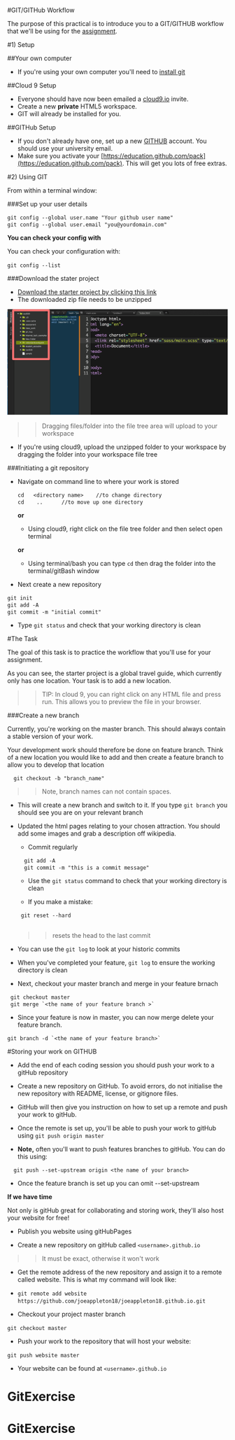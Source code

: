 #GIT/GITHub Workflow

The purpose of this practical is to introduce you to a GIT/GITHUB workflow that we'll be using for the [assignment](http://learn.solent.ac.uk/pluginfile.php/894918/mod_resource/content/2/CDA401_Client_Side_Scripting_Assessment_1_.pdf). 


#1) Setup


##Your own computer 

- If you're using your own computer you'll need to [install git](https://sirus21.gitbooks.io/cda401/content/sessions/session5/how_to_install_git.html) 


##Cloud 9 Setup
 - Everyone should have now been emailed a [cloud9.io](https://c9.io/) invite. 
 - Create a new **private** HTML5 workspace. 
 - GIT will already be installed for you.

 
##GITHub Setup 

- If you don't already have one, set up a new [GITHUB](http://www.github.com) account. You should use your university email.
- Make sure you activate your [https://education.github.com/pack](https://education.github.com/pack). This will get you lots of free extras.


#2) Using GIT 


From within a terminal window:


###Set up your user details 

```
git config --global user.name "Your github user name"
git config --global user.email "you@yourdomain.com"
```

**You can check your config with**

You can check your configuration with:

``git config --list``




###Download the stater project

- [Download the starter project by clicking this link](https://github.com/joeappleton18/git_tut/archive/master.zip) 
- The downloaded zip file needs to be unzipped


![](assets/file_tree.png)
>> Dragging files/folder into the file tree area will upload to your workspace 
 

- If you're using cloud9, upload the unzipped folder to your workspace by dragging the folder into your workspace file tree

###Initiating a git repository 

- Navigate on command line to where your work is stored
	
	```
	cd   <directory name>    //to change directory 
	cd    ..      //to move up one directory 
	
	```  
   	**or**
   	
   	- Using cloud9, right click on the file tree folder and then select open terminal

   	**or**
   			
   - Using terminal/bash you can type `cd` then drag the folder into the terminal/gitBash window
   
   
- Next create a new repository  

```
git init 
git add -A
git commit -m "initial commit"
```  
 
 - Type `git status` and check that your working directory is clean 
   
 
#The Task 

The goal of this task is to practice the workflow that you'll use for your assignment. 

As you can see, the starter project is a global travel guide, which currently only has one location. Your task is to add a new location.


   
>> TIP: In cloud 9, you can right click on any HTML file and press run. This allows you to preview the file in your browser. 
  

###Create a new branch 

Currently, you're working on the master branch. This should always contain a stable version of your work.  

Your development work should therefore be done on feature branch. Think of a new location you would like to add and then create a feature branch to allow you to develop that location


 ```
   git checkout -b "branch_name"
 
 ```
 >> Note, branch names can not contain spaces.
 

 - This will create a new branch and switch to it. If you type  `git branch` you should see you are on your relevant branch 

 
 - Updated the html pages relating to your chosen attraction.  You should add some images and grab a description off wikipedia. 
 
 	- Commit regularly 
 	
 	```
 	  git add -A
 	  git commit -m "this is a commit message"
 	```
 	
 	- Use the `git status` command to check that your working directory is clean 

   - If you make a mistake:
	
   ```
    git reset --hard
   		
   ```
   >> resets the head to the last commit 
   
- You can use the `git log` to look at your historic commits

- When you've completed your feature, `git log` to ensure the working directory is clean 
- Next, checkout your master branch and merge in your feature brnach 

```
 git checkout master 
 git merge `<the name of your feature branch >`
```

- Since your feature is now in master, you can now merge delete your feature branch. 

```
git branch -d `<the name of your feature branch>` 
```

#Storing your work on GITHUB 

- Add the end of each coding session you should push your work to a gitHub repository 

- Create a new repository on GitHub. To avoid errors, do not initialise the new repository with README, license, or gitignore files. 
  
- GitHub will then give you instruction on how to set up a remote and push your work to gitHub.   
  
  
 - Once the remote is set up, you'll be able to push your work to gitHub using `git push origin master`   
   
 
 
 - **Note,**  often you'll want to push features branches to gitHub. You can do this using:
 
 ```
   git push --set-upstream origin <the name of your branch>	
```

- Once the feature branch is set up you can omit --set-upstream




**If we have time**

Not only is gitHub great for collaborating and storing work, they'll also host your website for free!

- Publish you website using gitHubPages 

- Create a new repository on gitHub called `<username>.github.io`
>> It must be exact, otherwise it won't work 

- Get the remote address of the new repository and assign it to a remote called website. This is what my command will look like:

-  `git remote add website  https://github.com/joeappleton18/joeappleton18.github.io.git`  


- Checkout your project master branch 

`git checkout master`


- Push your work to the repository that will host your website:

`git push website master`


- Your website can be found at `<username>.github.io`



# GitExercise
# GitExercise
